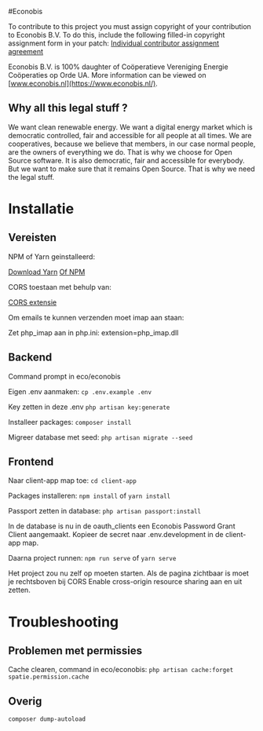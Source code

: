 #Econobis

To contribute to this project you must assign copyright of your contribution to Econobis B.V. 
To do this, include the following filled-in copyright assignment form in your patch: [Individual contributor assignment agreement](https://www.duurzameenergie.org/f/files/download/econobis/licensie/econobis-and-hoomdossier-individual-contributor-assignment-agreement.pdf)

Econobis B.V. is 100% daughter of Coöperatieve Vereniging Energie Coöperaties op Orde UA. More information can be viewed on [www.econobis.nl](https://www.econobis.nl/).

## Why all this legal stuff ? 
We want clean renewable energy. We want a digital energy market which is democratic controlled, fair and accessible for all people at all times. 
We are cooperatives, because we believe that members, in our case normal people, are the owners of everything we do. 
That is why we choose for Open Source software. It is also democratic, fair and accessible for everybody. 
But we want to make sure that it remains Open Source. That is why we need the legal stuff.

# Installatie
## Vereisten
NPM of Yarn geinstalleerd:

[Download Yarn](https://yarnpkg.com/lang/en/docs/install/)  [Of NPM](https://www.npmjs.com/get-npm)

CORS toestaan met behulp van:

[CORS extensie](https://chrome.google.com/webstore/detail/allow-control-allow-origi/nlfbmbojpeacfghkpbjhddihlkkiljbi)

Om emails te kunnen verzenden moet imap aan staan:

Zet php_imap aan in php.ini: extension=php_imap.dll

## Backend
Command prompt in eco/econobis

Eigen .env aanmaken:
`cp .env.example .env`

Key zetten in deze .env
`php artisan key:generate`

Installeer packages:
`composer install`

Migreer database met seed:
`php artisan migrate --seed`

## Frontend
Naar client-app map toe:
`cd client-app`

Packages installeren:
`npm install` of `yarn install`

Passport zetten in database:
`php artisan passport:install`

In de database is nu in de oauth_clients een Econobis Password Grant Client aangemaakt. Kopieer de secret naar .env.development in de client-app map.

Daarna project runnen:
`npm run serve` of `yarn serve`

Het project zou nu zelf op moeten starten. Als de pagina zichtbaar is moet je rechtsboven bij CORS Enable cross-origin resource sharing aan en uit zetten.

# Troubleshooting
## Problemen met permissies
Cache clearen, command in eco/econobis: 
`php artisan cache:forget spatie.permission.cache`
## Overig
`composer dump-autoload`